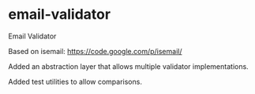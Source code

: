 email-validator
===============

Email Validator

Based on isemail: https://code.google.com/p/isemail/

Added an abstraction layer that allows multiple validator implementations.

Added test utilities to allow comparisons.